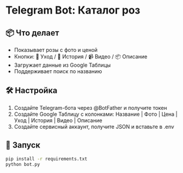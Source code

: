 # Telegram Bot: Каталог роз

## 📦 Что делает
- Показывает розы с фото и ценой
- Кнопки: 🌿 Уход / 📖 История / 📹 Видео / 📦 Описание
- Загружает данные из Google Таблицы
- Поддерживает поиск по названию

## 🛠 Настройка
1. Создайте Telegram-бота через @BotFather и получите токен
2. Создайте Google Таблицу с колонками:
   Название | Фото | Цена | Уход | История | Видео | Описание
3. Создайте сервисный аккаунт, получите JSON и вставьте в .env

## 🚀 Запуск
```bash
pip install -r requirements.txt
python bot.py
```
